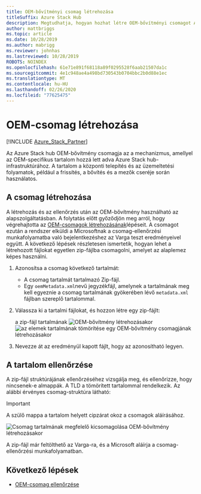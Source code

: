 ```yaml
---
title: OEM-bővítményi csomag létrehozása
titleSuffix: Azure Stack Hub
description: Megtudhatja, hogyan hozhat létre OEM-bővítményi csomagot Azure Stack hub-ban.
author: mattbriggs
ms.topic: article
ms.date: 10/28/2019
ms.author: mabrigg
ms.reviewer: johnhas
ms.lastreviewed: 10/28/2019
ROBOTS: NOINDEX
ms.openlocfilehash: 61e71e891f68118a89f0295528f6aab21507da1c
ms.sourcegitcommit: 4e1c948ae4a498bd730543b0704bbc2b0d88e1ec
ms.translationtype: MT
ms.contentlocale: hu-HU
ms.lasthandoff: 02/26/2020
ms.locfileid: "77625475"
---
```

# <a name="create-an-oem-package"></a>OEM-csomag létrehozása

[!INCLUDE [Azure_Stack_Partner](./includes/azure-stack-partner-appliesto.md)]

Az Azure Stack hub OEM-bővítmény csomagja az a mechanizmus, amellyel az OEM-specifikus tartalom hozzá lett adva Azure Stack hub-infrastruktúrához. A tartalom a központi telepítés és az üzemeltetési folyamatok, például a frissítés, a bővítés és a mezők cseréje során használatos.

## <a name="creating-the-package"></a>A csomag létrehozása

A létrehozás és az ellenőrzés után az OEM-bővítmény használható az alapszolgáltatásban. A folytatás előtt győződjön meg arról, hogy végrehajtotta az [OEM-csomagok létrehozásának](https://microsoft.sharepoint.com/:w:/r/teams/cloudsolutions/Sacramento/_layouts/15/Doc.aspx?sourcedoc=%7BD7406069-7661-419C-B3B1-B6A727AB3972%7D&file=Azure%20Stack%20OEM%20Extension%20Package.docx&action=default&mobileredirect=true)lépéseit. A csomagot ezután a rendszer elküldi a Microsoftnak a csomag-ellenőrzési munkafolyamatba való bejelentkezéshez az Varga teszt eredményeivel együtt. A következő lépések részletesen ismertetik, hogyan lehet a létrehozott fájlokat egyetlen zip-fájlba csomagolni, amelyet az alaplemez képes használni.

1. Azonosítsa a csomag következő tartalmát:
    - A csomag tartalmát tartalmazó Zip-fájl.
    - Egy `oemMetadata.xml`nevű jegyzékfájl, amelynek a tartalmának meg kell egyeznie a csomag tartalmának gyökerében lévő `metadata.xml` fájlban szereplő tartalommal.

2. Válassza ki a tartalmi fájlokat, és hozzon létre egy zip-fájlt:

    a zip-fájl tartalmának ![OEM-bővítmény létrehozásakor](media/vaas-create-oem-package-1.png) ![az elemek tartalmának tömörítése egy OEM-bővítmény csomagjának létrehozásakor](media/vaas-create-oem-package-2.png)

3. Nevezze át az eredményül kapott fájlt, hogy az azonosítható legyen.

## <a name="verifying-the-contents"></a>A tartalom ellenőrzése

A zip-fájl struktúrájának ellenőrzéséhez vizsgálja meg, és ellenőrizze, hogy nincsenek-e almappák. A TLD a tömörített tartalommal rendelkezik. Az alábbi érvényes csomag-struktúra látható:

> [!IMPORTANT]
> A szülő mappa a tartalom helyett cipzárat okoz a csomagok aláírásához.

![Csomag tartalmának megfelelő kicsomagolása OEM-bővítmény létrehozásakor](media/vaas-create-oem-package-3.png)

A zip-fájl már feltölthető az Varga-ra, és a Microsoft aláírja a csomag-ellenőrzési munkafolyamatban.

## <a name="next-steps"></a>Következő lépések

- [OEM-csomag ellenőrzése](azure-stack-vaas-validate-oem-package.md)
